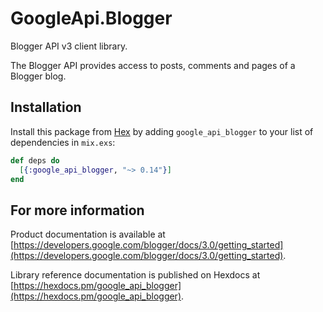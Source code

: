 # GoogleApi.Blogger

Blogger API v3 client library.

The Blogger API provides access to posts, comments and pages of a Blogger blog.

## Installation

Install this package from [Hex](https://hex.pm) by adding
`google_api_blogger` to your list of dependencies in `mix.exs`:

```elixir
def deps do
  [{:google_api_blogger, "~> 0.14"}]
end
```

## For more information

Product documentation is available at [https://developers.google.com/blogger/docs/3.0/getting_started](https://developers.google.com/blogger/docs/3.0/getting_started).

Library reference documentation is published on Hexdocs at
[https://hexdocs.pm/google_api_blogger](https://hexdocs.pm/google_api_blogger).
